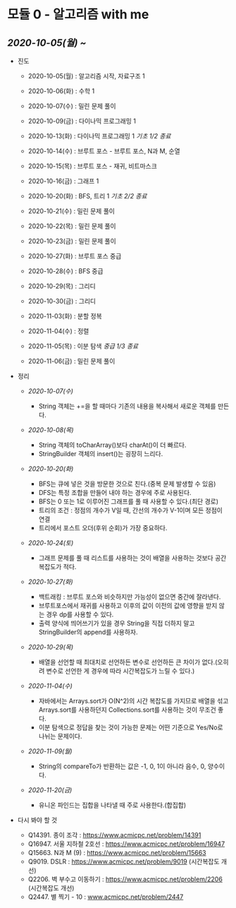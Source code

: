 # 모듈 0 - 알고리즘 with me

## <em>2020-10-05(월) ~</em>

* 진도
    * 2020-10-05(월) : 알고리즘 시작, 자료구조 1
    * 2020-10-06(화) : 수학 1
    * 2020-10-07(수) : 밀린 문제 풀이
    * 2020-10-09(금) : 다이나믹 프로그래밍 1
    
    * 2020-10-13(화) : 다이나믹 프로그래밍 1 _기초 1/2 종료_
    * 2020-10-14(수) : 브루트 포스 - 브루트 포스, N과 M, 순열
    * 2020-10-15(목) : 브루트 포스 - 재귀, 비트마스크
    * 2020-10-16(금) : 그래프 1
    
    * 2020-10-20(화) : BFS, 트리 1 _기초 2/2 종료_
    * 2020-10-21(수) : 밀린 문제 풀이
    * 2020-10-22(목) : 밀린 문제 풀이
    * 2020-10-23(금) : 밀린 문제 풀이
    
    * 2020-10-27(화) : 브루트 포스 중급
    * 2020-10-28(수) : BFS 중급
    * 2020-10-29(목) : 그리디
    * 2020-10-30(금) : 그리디
    
    * 2020-11-03(화) : 분할 정복
    * 2020-11-04(수) : 정렬
    * 2020-11-05(목) : 이분 탐색 _중급 1/3 종료_
    * 2020-11-06(금) : 밀린 문제 풀이
    
* 정리
    * _2020-10-07(수)_
        * String 객체는 +=을 할 때마다 기존의 내용을 복사해서 새로운 객체를 만든다.
    
    * _2020-10-08(목)_
        * String 객체의 toCharArray()보다 charAt()이 더 빠르다.
        * StringBuilder 객체의 insert()는 굉장히 느리다.
        
    * _2020-10-20(화)_
        * BFS는 큐에 넣은 것을 방문한 것으로 친다.(중복 문제 발생할 수 있음)
        * DFS는 특정 조합을 만들어 내야 하는 경우에 주로 사용된다.
        * BFS는 0 또는 1로 이루어진 그래프를 풀 때 사용할 수 있다.(최단 경로)
        * 트리의 조건 : 정점의 개수가 V일 때, 간선의 개수가 V-1이며 모든 정점이 연결
        * 트리에서 포스트 오더(후위 순회)가 가장 중요하다.
        
    * _2020-10-24(토)_
        * 그래프 문제를 풀 때 리스트를 사용하는 것이 배열을 사용하는 것보다 공간 복잡도가 적다.
        
    * _2020-10-27(화)_
        * 백트래킹 : 브루트 포스와 비슷하지만 가능성이 없으면 중간에 잘라낸다.
        * 브루트포스에서 재귀를 사용하고 이후의 값이 이전의 값에 영향을 받지 않는 경우 dp를 사용할 수 있다.
        * 출력 양식에 띄어쓰기가 있을 경우 String을 직접 더하지 말고 StringBuilder의 append를 사용하자.
        
    * _2020-10-29(목)_
        * 배열을 선언할 때 최대치로 선언하든 변수로 선언하든 큰 차이가 없다.(오히려 변수로 선언한 게 경우에 따라 시간복잡도가 느릴 수 있다.)
        
    * _2020-11-04(수)_
        * 자바에서는 Arrays.sort가 O(N^2)의 시간 복잡도를 가지므로 배열을 섞고 Arrays.sort를 사용하던지 Collections.sort를 사용하는 것이 무조건 좋다.
        * 이분 탐색으로 정답을 찾는 것이 가능한 문제는 어떤 기준으로 Yes/No로 나뉘는 문제이다.
    * _2020-11-09(월)_
        * String의 compareTo가 반환하는 값은 -1, 0, 1이 아니라 음수, 0, 양수이다.
    * _2020-11-20(금)_
        * 유니온 파인드는 집합을 나타낼 때 주로 사용한다.(합집합)
        
* 다시 봐야 할 것
    * Q14391. 종이 조각 : https://www.acmicpc.net/problem/14391
    * Q16947. 서울 지하철 2호선 : https://www.acmicpc.net/problem/16947
    * Q15663. N과 M (9) : https://www.acmicpc.net/problem/15663
    * Q9019. DSLR : https://www.acmicpc.net/problem/9019 (시간복잡도 개선)
    * Q2206. 벽 부수고 이동하기 : https://www.acmicpc.net/problem/2206 (시간복잡도 개선)
    * Q2447. 별 찍기 - 10 : www.acmicpc.net/problem/2447
